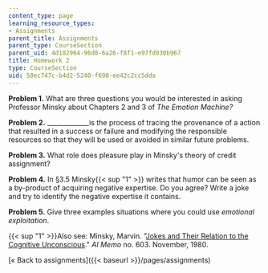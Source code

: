 ```yaml
---
content_type: page
learning_resource_types:
- Assignments
parent_title: Assignments
parent_type: CourseSection
parent_uid: 4d182964-96d8-6a26-f8f1-e97fd030b967
title: Homework 2
type: CourseSection
uid: 50ec747c-b4d2-5240-f690-ee42c2cc5dda
---
```


**Problem 1.** What are three questions you would be interested in asking Professor Minsky about Chapters 2 and 3 of _The Emotion Machine?_

**Problem 2.** \_\_\_\_\_\_\_\_\_\_\_\_\_is the process of tracing the provenance of a action that resulted in a success or failure and modifying the responsible resources so that they will be used or avoided in similar future problems.

**Problem 3.** What role does pleasure play in Minsky's theory of credit assignment?

**Problem 4.** In §3.5 Minsky{{< sup "1" >}} writes that humor can be seen as a by-product of acquiring negative expertise. Do you agree? Write a joke and try to identify the negative expertise it contains.

**Problem 5.** Give three examples situations where you could use _emotional exploitation_.

{{< sup "1" >}}Also see: Minsky, Marvin. "[Jokes and Their Relation to the Cognitive Unconscious](http://web.media.mit.edu/~minsky/papers/jokes.cognitive.txt)." _AI Memo_ no. 603. November, 1980.

[« Back to assignments]({{< baseurl >}}/pages/assignments)